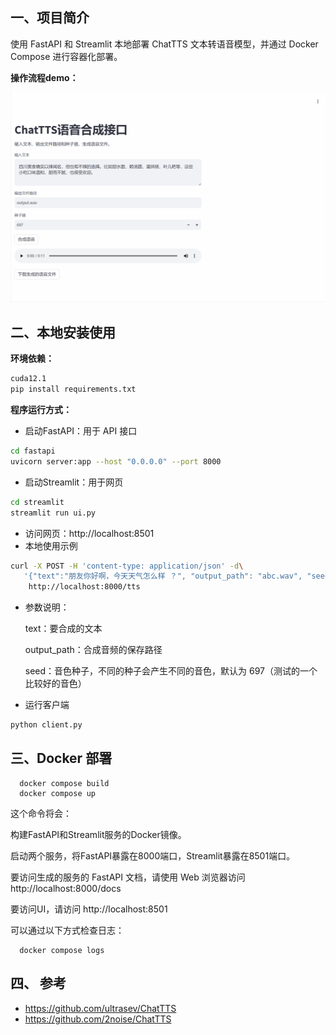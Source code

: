 ## **一、项目简介**
使用 FastAPI 和 Streamlit 本地部署 ChatTTS 文本转语音模型，并通过 Docker Compose 进行容器化部署。

**操作流程demo：**

![语音合成](data/动画.gif)

## **二、本地安装使用**

**环境依赖：**

```bash
cuda12.1   
pip install requirements.txt
```

**程序运行方式：**

 - 启动FastAPI：用于 API 接口

```bash
cd fastapi
uvicorn server:app --host "0.0.0.0" --port 8000
```

 - 启动Streamlit：用于网页

```bash
cd streamlit
streamlit run ui.py
```

 - 访问网页：http://localhost:8501   
 - 本地使用示例
      
```bash
curl -X POST -H 'content-type: application/json' -d\
   '{"text":"朋友你好啊，今天天气怎么样 ？", "output_path": "abc.wav", "seed":232}' \
    http://localhost:8000/tts
```

 - 参数说明：
  
      text：要合成的文本

      output_path：合成音频的保存路径

      seed：音色种子，不同的种子会产生不同的音色，默认为 697（测试的一个比较好的音色）
    
 - 运行客户端

```bash
python client.py
```

## **三、Docker 部署**

      docker compose build
      docker compose up
   
   这个命令将会：
   
   构建FastAPI和Streamlit服务的Docker镜像。
   
   启动两个服务，将FastAPI暴露在8000端口，Streamlit暴露在8501端口。

   要访问生成的服务的 FastAPI 文档，请使用 Web 浏览器访问 http://localhost:8000/docs

   要访问UI，请访问 http://localhost:8501

   可以通过以下方式检查日志：

      docker compose logs

## **四、 参考**
 - https://github.com/ultrasev/ChatTTS
 - https://github.com/2noise/ChatTTS
